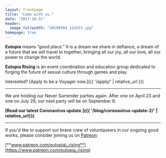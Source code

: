```yaml
---
layout: frontpage
title: "Come with us."
date: "2017-10-31"
header:
  image_fullwidth: "20190504_124253.jpg"
homepage: true
---
```


**Eutopia** means “good place.” It is a dream we share in defiance, a dream of a future that we will travel to together, bringing all our joy, all our love, all our power to change the world.

**Eutopia Rising** is an event coordination and education group dedicated to forging the future of sexual culture through games and play.

Interested? [Apply to be a Voyager now.]({{ '/apply/' | relative_url }})

* * *

We are holding our Never Surrender parties again. After one on April 23 and one on July 29, our next party will be on September 9.

**[Read our latest Coronavirus update.]({{ '/blog/coronavirus-update-2/' | relative_url}})**

* * *


If you'd like to support our brave crew of voluntqueers in our ongoing good works, please consider joining us on [Patreon](https://www.patreon.com/eutopia_rising):

[**www.patreon.com/eutopia\_rising**](https://www.patreon.com/eutopia_rising)
